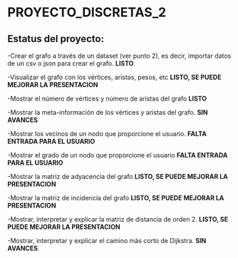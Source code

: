# PROYECTO_DISCRETAS_2

## Estatus del proyecto:

-Crear el grafo a través de un dataset (ver punto 2), es decir, importar datos de un csv o json para crear el grafo. **LISTO**


-Visualizar el grafo con los vértices, aristas, pesos, etc **LISTO, SE PUEDE MEJORAR LA PRESENTACION**


-Mostrar el número de vértices y número de aristas del grafo **LISTO**


-Mostrar la meta-información de los vértices y aristas del grafo. **SIN AVANCES**


-Mostrar los vecinos de un nodo que proporcione el usuario. **FALTA ENTRADA PARA EL USUARIO**


-Mostrar el grado de un nodo que proporcione el usuario **FALTA ENTRADA PARA EL USUARIO**


-Mostrar la matriz de adyacencia del grafo **LISTO, SE PUEDE MEJORAR LA PRESENTACION**


-Mostrar la matriz de incidencia del grafo **LISTO, SE PUEDE MEJORAR LA PRESENTACION**


-Mostrar, interpretar y explicar la matriz de distancia de orden 2. **LISTO, SE PUEDE MEJORAR LA PRESENTACION**


-Mostrar, interpretar y explicar el camino más corto de Dijkstra. **SIN AVANCES**
